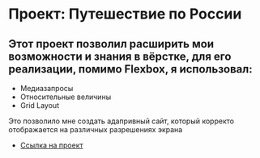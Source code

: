 # Проект: Путешествие по России

## Этот проект позволил расширить мои возможности и знания в вёрстке, для его реализации, помимо Flexbox, я использовал:

* Медиазапросы
* Относительные величины
* Grid Layout

Это позволило мне создать адапривный сайт, который корректо отображается на различных разрешениях экрана

* [Ссылка на проект](http://karpkaras93.github.io/russian-travel/)

